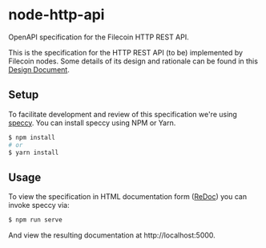 # node-http-api
OpenAPI specification for the Filecoin HTTP REST API. 

This is the specification for the HTTP REST API (to be) implemented by Filecoin nodes. Some details of its design and rationale can be found in this [Design Document](https://docs.google.com/document/d/1ANnTHOU-8612ayvvS7Ru4B1L4voojLE0R0TQ8zF1x5s/edit#heading=h.8v8p3fl8e3gj). 

## Setup 
To facilitate development and review of this specification we're using [speccy](https://github.com/wework/speccy). You can install speccy using NPM or Yarn.

```sh
$ npm install
# or
$ yarn install
```

## Usage
To view the specification in HTML documentation form ([ReDoc](https://github.com/Redocly/redoc)) you can invoke speccy via:
```sh
$ npm run serve
```
And view the resulting documentation at http://localhost:5000.
